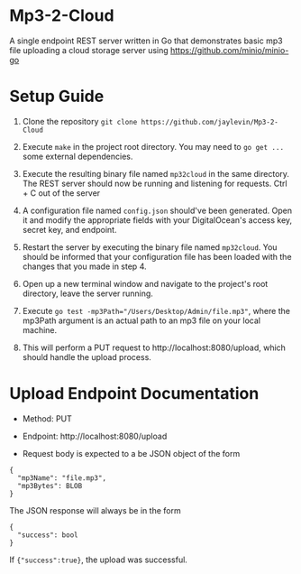 # Mp3-2-Cloud
A single endpoint REST server written in Go that demonstrates basic mp3 file uploading a cloud storage server using https://github.com/minio/minio-go

# Setup Guide
1) Clone the repository
`git clone https://github.com/jaylevin/Mp3-2-Cloud`

2) Execute `make` in the project root directory. You may need to `go get ...` some external dependencies.

3) Execute the resulting binary file named `mp32cloud` in the same directory. The REST server should now be running and listening for requests. Ctrl + C out of the server

4) A configuration file named `config.json` should've been generated. Open it and modify the appropriate fields with your DigitalOcean's access key, secret key, and endpoint.

5) Restart the server by executing the binary file named `mp32cloud`. You should be informed that your configuration file has been loaded with the changes that you made in step 4.

6) Open up a new terminal window and navigate to the project's root directory, leave the server running.

7) Execute `go test -mp3Path="/Users/Desktop/Admin/file.mp3"`, where the mp3Path argument is an actual path to an mp3 file on your local machine.

8) This will perform a PUT request to http://localhost:8080/upload, which should handle the upload process.



# Upload Endpoint Documentation
* Method: PUT 

* Endpoint: http://localhost:8080/upload

* Request body is expected to a be JSON object of the form
```
{
  "mp3Name": "file.mp3",
  "mp3Bytes": BLOB
}
```

The JSON response will always be in the form
```
{
  "success": bool
}
```
If `{"success":true}`, the upload was successful.
